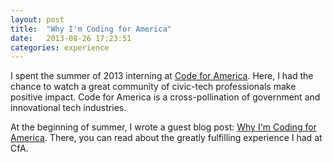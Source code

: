 ```yaml
---
layout: post
title:  "Why I'm Coding for America"
date:   2013-08-26 17:23:51
categories: experience
---
```


I spent the summer of 2013 interning at [Code for America][Code for America]. Here, I had the chance to watch a great community of civic-tech professionals make positive impact. Code for America is a cross-pollination of government and innovational tech industries. 

At the beginning of summer, I wrote a guest blog post: [Why I'm Coding for America][Why I'm Coding for America]. There, you can read about the greatly fulfilling experience I had at CfA.

[Code for America]:http://www.codeforamerica.org/
[Why I'm Coding for America]:http://www.codeforamerica.org/2013/08/26/tylor-louis-why-im-coding-for-america/